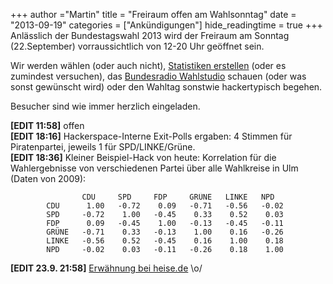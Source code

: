 +++
author ="Martin"
title = "Freiraum offen am Wahlsonntag"
date = "2013-09-19"
categories = ["Ankündigungen"]
hide_readingtime = true
+++
Anlässlich der Bundestagswahl 2013 wird der Freiraum am Sonntag (22.September) vorraussichtlich von 12-20 Uhr geöffnet sein.

Wir werden wählen (oder auch nicht), [Statistiken erstellen](http://wahldatenhelfer.de/) (oder es zumindest versuchen), das [Bundesradio Wahlstudio](http://socialmediaweek.org/berlin/events/?id=89459) schauen (oder was sonst gewünscht wird) oder den Wahltag sonstwie hackertypisch begehen.

Besucher sind wie immer herzlich eingeladen.

**[EDIT 11:58]** offen  
**[EDIT 18:16]** Hackerspace-Interne Exit-Polls ergaben: 4 Stimmen für Piratenpartei, jeweils 1 für SPD/LINKE/Grüne.  
**[EDIT 18:36]** Kleiner Beispiel-Hack von heute: Korrelation für die Wahlergebnisse von verschiedenen Partei über alle Wahlkreise in Ulm (Daten von 2009):


                    CDU     SPD     FDP     GRÜNE   LINKE   NPD
            CDU      1.00   -0.72    0.09   -0.71   -0.56   -0.02
            SPD     -0.72    1.00   -0.45    0.33    0.52    0.03
            FDP      0.09   -0.45    1.00   -0.13   -0.45   -0.11
            GRÜNE   -0.71    0.33   -0.13    1.00    0.16   -0.26
            LINKE   -0.56    0.52   -0.45    0.16    1.00    0.18
            NPD     -0.02    0.03   -0.11   -0.26    0.18    1.00


**[EDIT 23.9. 21:58]** [Erwähnung bei heise.de](http://www.heise.de/newsticker/meldung/Experimentieren-mit-Wahldaten-1964932.html) \o/
